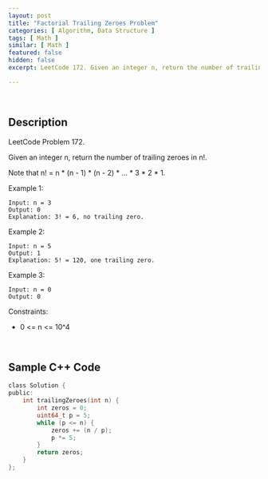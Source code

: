 ```yaml
---
layout: post
title: "Factorial Trailing Zeroes Problem"
categories: [ Algorithm, Data Structure ]
tags: [ Math ]
similar: [ Math ]
featured: false
hidden: false
excerpt: LeetCode 172. Given an integer n, return the number of trailing zeroes in n!.

---
```


<br />

## Description

LeetCode Problem 172.

Given an integer n, return the number of trailing zeroes in n!.

Note that n! = n * (n - 1) * (n - 2) * ... * 3 * 2 * 1.

Example 1:
```
Input: n = 3
Output: 0
Explanation: 3! = 6, no trailing zero.
```

Example 2:
```
Input: n = 5
Output: 1
Explanation: 5! = 120, one trailing zero.
```

Example 3:
```
Input: n = 0
Output: 0
```

Constraints:
* 0 <= n <= 10^4

<br />

## Sample C++ Code


```c
class Solution {
public:
    int trailingZeroes(int n) {
        int zeros = 0;
        uint64_t p = 5;
        while (p <= n) {
            zeros += (n / p);
            p *= 5;
        }
        return zeros;
    }
};
```


